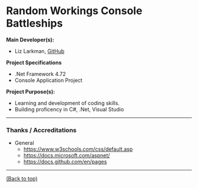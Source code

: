 # Random Workings Console Battleships

**Main Developer(s):**
- Liz Larkman, [GitHub](https://github.com/RandomWorkings)

**Project Specifications**
- .Net Framework 4.72
- Console Application Project

**Project Purpose(s):**
- Learning and development of coding skills.
- Building proficency in C#, .Net, Visual Studio

---
### Thanks / Accreditations

- General
  - https://www.w3schools.com/css/default.asp
  - https://docs.microsoft.com/aspnet/
  - https://docs.github.com/en/pages

---
[(Back to top)](README.md)
